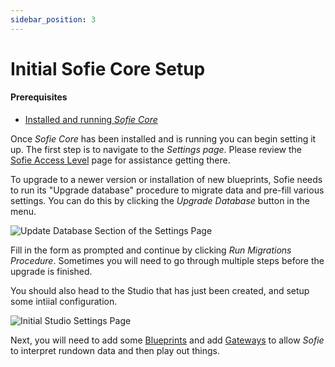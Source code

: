 ```yaml
---
sidebar_position: 3
---
```


# Initial Sofie Core Setup

#### Prerequisites

- [Installed and running _Sofie&nbsp;Core_](installing-sofie-server-core)

Once _Sofie&nbsp;Core_ has been installed and is running you can begin setting it up. The first step is to navigate to the _Settings page_. Please review the [Sofie Access Level](../features/access-levels) page for assistance getting there.

To upgrade to a newer version or installation of new blueprints, Sofie needs to run its "Upgrade database" procedure to migrate data and pre-fill various settings. You can do this by clicking the _Upgrade Database_ button in the menu.

![Update Database Section of the Settings Page](/img/docs/getting-started/settings-page-full-update-db-r47.png)

Fill in the form as prompted and continue by clicking _Run Migrations Procedure_. Sometimes you will need to go through multiple steps before the upgrade is finished.

You should also head to the Studio that has just been created, and setup some intiial configuration.

![Initial Studio Settings Page](/img/docs/getting-started/settings-page-initial-studio.png)

Next, you will need to add some [Blueprints](installing-blueprints) and add [Gateways](installing-a-gateway/intro) to allow _Sofie_ to interpret rundown data and then play out things.
